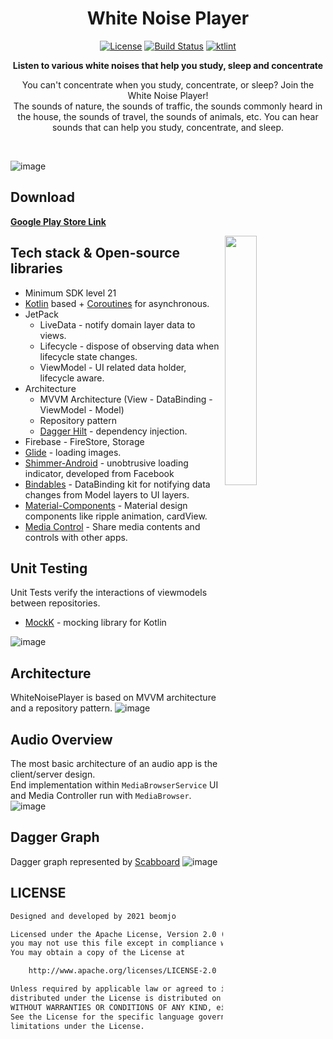 <h1 align="center">White Noise Player</h1>

<p align="center">
  <a href="https://opensource.org/licenses/Apache-2.0"><img alt="License" src="https://img.shields.io/badge/License-Apache%202.0-blue.svg"/></a>
  <a href="https://github.com/beomjo/white-noise-player/actions/workflows/android.yml"><img alt="Build Status" src="https://github.com/beomjo/white-noise-player/actions/workflows/android.yml/badge.svg"/></a>
  <a href="https://ktlint.github.io/"><img alt="ktlint" src="https://img.shields.io/badge/code%20style-%E2%9D%A4-FF4081.svg"/></a>
</p>

<p align="center">
<b>Listen to various white noises that help you study, sleep and concentrate</b>
</p>
<p align="center">  
You can't concentrate when you study, concentrate, or sleep?
Join the White Noise Player!<br>
The sounds of nature, the sounds of traffic, the sounds commonly heard in the house, the sounds of travel, the sounds of animals, etc.
You can hear sounds that can help you study, concentrate, and sleep.
</p>
</br>  

![image](https://user-images.githubusercontent.com/39984656/115113874-6531c180-9fc7-11eb-8547-829ab9d9035f.jpeg)


## Download
<b>[Google Play Store Link](https://play.google.com/store/apps/details?id=com.beomjo.whitenoise)</b>

<img src="/previews/preview.gif" align="right" width="32%"/>  

## Tech stack & Open-source libraries
- Minimum SDK level 21
- [Kotlin](https://kotlinlang.org/) based + [Coroutines](https://github.com/Kotlin/kotlinx.coroutines) for asynchronous.
- JetPack
  - LiveData - notify domain layer data to views.
  - Lifecycle - dispose of observing data when lifecycle state changes.
  - ViewModel - UI related data holder, lifecycle aware.
- Architecture
  - MVVM Architecture (View - DataBinding - ViewModel - Model)
  - Repository pattern
  - [Dagger Hilt](https://dagger.dev/hilt/) - dependency injection.  
- Firebase - FireStore, Storage
- [Glide](https://github.com/bumptech/glide) - loading images.
- [Shimmer-Android](https://github.com/facebook/shimmer-android) - unobtrusive loading indicator, developed from Facebook 
- [Bindables](https://github.com/skydoves/Bindables) - DataBinding kit for notifying data changes from Model layers to UI layers.
- [Material-Components](https://github.com/material-components/material-components-android) - Material design components like ripple animation, cardView.
- [Media Control](https://developer.android.com/jetpack/androidx/releases/media) - Share media contents and controls with other apps.  


## Unit Testing
Unit Tests verify the interactions of viewmodels between repositories.
- [MockK](https://mockk.io/) - mocking library for Kotlin  

![image](https://user-images.githubusercontent.com/39984656/115115204-0d4a8900-9fce-11eb-9366-40dceb438785.png)


## Architecture
WhiteNoisePlayer is based on MVVM architecture and a repository pattern.
![image](https://user-images.githubusercontent.com/39984656/115115521-e2613480-9fcf-11eb-84a3-d9787999e22f.png)


## Audio Overview
The most basic architecture of an audio app is the client/server design.  
End implementation within `MediaBrowserService` UI and Media Controller run with `MediaBrowser`.
![image](https://user-images.githubusercontent.com/39984656/115116340-f60e9a00-9fd3-11eb-8d3e-91a4370a7f4b.png)


## Dagger Graph
Dagger graph represented by [Scabboard](https://arunkumar9t2.github.io/scabbard/)
![image](https://user-images.githubusercontent.com/39984656/115116768-69191000-9fd6-11eb-95e0-bd3d9d4ebe4f.png)


## LICENSE
```xml
Designed and developed by 2021 beomjo

Licensed under the Apache License, Version 2.0 (the "License");
you may not use this file except in compliance with the License.
You may obtain a copy of the License at

    http://www.apache.org/licenses/LICENSE-2.0

Unless required by applicable law or agreed to in writing, software
distributed under the License is distributed on an "AS IS" BASIS,
WITHOUT WARRANTIES OR CONDITIONS OF ANY KIND, either express or implied.
See the License for the specific language governing permissions and
limitations under the License.
```
